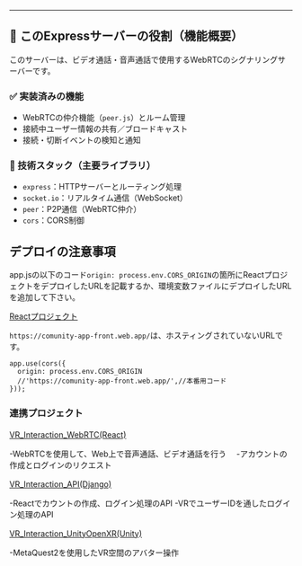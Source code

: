 ---

## 🧠 このExpressサーバーの役割（機能概要）

このサーバーは、ビデオ通話・音声通話で使用するWebRTCのシグナリングサーバーです。

### ✅ 実装済みの機能

- WebRTCの仲介機能（`peer.js`）とルーム管理
- 接続中ユーザー情報の共有／ブロードキャスト
- 接続・切断イベントの検知と通知

### 🔧 技術スタック（主要ライブラリ）

- `express`：HTTPサーバーとルーティング処理
- `socket.io`：リアルタイム通信（WebSocket）
- `peer`：P2P通信（WebRTC仲介）
- `cors`：CORS制御

## デプロイの注意事項 

app.jsの以下のコード```origin: process.env.CORS_ORIGIN```の箇所にReactプロジェクトをデプロイしたURLを記載するか、環境変数ファイルにデプロイしたURLを追加して下さい。　

[Reactプロジェクト](https://github.com/NK-kimiya/VR_Interaction_WebRTC)　　

```https://comunity-app-front.web.app/```は、ホスティングされていないURLです。

```
app.use(cors({
  origin: process.env.CORS_ORIGIN
  //'https://comunity-app-front.web.app/',//本番用コード
}));
```

### 連携プロジェクト

[VR_Interaction_WebRTC(React)](https://github.com/NK-kimiya/VR_Interaction_WebRTC)　

-WebRTCを使用して、Web上で音声通話、ビデオ通話を行う　
-アカウントの作成とログインのリクエスト　

[VR_Interaction_API(Django)](https://github.com/NK-kimiya/VR_Interaction_API)　

-Reactでカウントの作成、ログイン処理のAPI
-VRでユーザーIDを通したログイン処理のAPI　

[VR_Interaction_UnityOpenXR(Unity)](https://github.com/NK-kimiya/VR_Interaction_UnityOpenXR)　

-MetaQuest2を使用したVR空間のアバター操作



